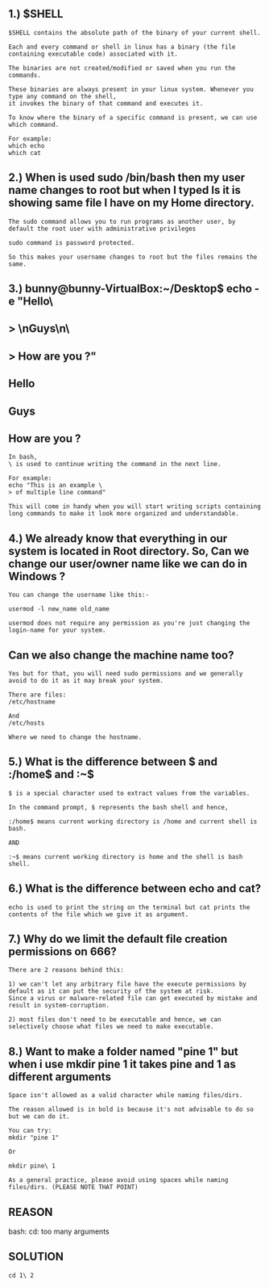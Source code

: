 ## 1.) $SHELL

    $SHELL contains the absolute path of the binary of your current shell.

    Each and every command or shell in linux has a binary (the file containing executable code) associated with it.

    The binaries are not created/modified or saved when you run the commands.

    These binaries are always present in your linux system. Whenever you type any command on the shell, 
    it invokes the binary of that command and executes it.

    To know where the binary of a specific command is present, we can use which command.

    For example:
    which echo
    which cat

## 2.) When is used sudo /bin/bash then my user name changes to root but when I typed ls it is showing same file I have on my Home directory.

    The sudo command allows you to run programs as another user, by default the root user with administrative privileges

    sudo command is password protected.

    So this makes your username changes to root but the files remains the same.
    
## 3.) bunny@bunny-VirtualBox:~/Desktop$ echo -e "Hello\
##     > \nGuys\n\
##     > How are you ?"
##       Hello
##       Guys
##       How are you ?

    In bash,
    \ is used to continue writing the command in the next line.

    For example:
    echo "This is an example \
    > of multiple line command"

    This will come in handy when you will start writing scripts containing long commands to make it look more organized and understandable.
    
## 4.) We already know that everything in our system is located in Root directory. So, Can we change our user/owner name like we can do in Windows ?

    You can change the username like this:-

    usermod -l new_name old_name

    usermod does not require any permission as you're just changing the login-name for your system.

## Can we also change the machine name too?
    
    Yes but for that, you will need sudo permissions and we generally avoid to do it as it may break your system.
    
    There are files:
    /etc/hostname

    And 
    /etc/hosts

    Where we need to change the hostname.
    
## 5.) What is the difference between $ and :/home$ and :~$     

    $ is a special character used to extract values from the variables.

    In the command prompt, $ represents the bash shell and hence,

    :/home$ means current working directory is /home and current shell is bash.

    AND

    :~$ means current working directory is home and the shell is bash shell.
    
## 6.) What is the difference between echo and cat?

    echo is used to print the string on the terminal but cat prints the contents of the file which we give it as argument.
    
## 7.) Why do we limit the default file creation permissions on 666?
    
    There are 2 reasons behind this:

    1) we can't let any arbitrary file have the execute permissions by default as it can put the security of the system at risk.
    Since a virus or malware-related file can get executed by mistake and result in system-corruption.

    2) most files don't need to be executable and hence, we can selectively choose what files we need to make executable.
    
## 8.) Want to make a folder named "pine 1" but when i use mkdir pine 1 it takes pine and 1 as different arguments

    Space isn't allowed as a valid character while naming files/dirs.
    
    The reason allowed is in bold is because it's not advisable to do so but we can do it.

    You can try:
    mkdir "pine 1"

    Or

    mkdir pine\ 1

    As a general practice, please avoid using spaces while naming files/dirs. (PLEASE NOTE THAT POINT)
## REASON 
bash: cd: too many arguments
## SOLUTION
    cd 1\ 2     
    
    
    
    
    
    

    
